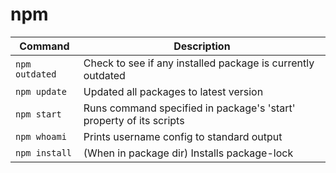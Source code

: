# npm

Command | Description  
--- | ---
`npm outdated` | Check to see if any installed package is currently outdated  
`npm update` | Updated all packages to latest version  
`npm start` | Runs command specified in package's 'start' property of its scripts  
`npm whoami` | Prints username config to standard output  
`npm install` | (When in package dir) Installs package-lock
